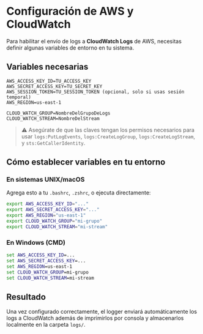 # Configuración de AWS y CloudWatch

Para habilitar el envío de logs a **CloudWatch Logs** de AWS, necesitas definir algunas variables de entorno en tu sistema.

## Variables necesarias

```env
AWS_ACCESS_KEY_ID=TU_ACCESS_KEY
AWS_SECRET_ACCESS_KEY=TU_SECRET_KEY
AWS_SESSION_TOKEN=TU_SESSION_TOKEN (opcional, solo si usas sesión temporal)
AWS_REGION=us-east-1

CLOUD_WATCH_GROUP=NombreDelGrupoDeLogs
CLOUD_WATCH_STREAM=NombreDelStream
```

> ⚠️ Asegúrate de que las claves tengan los permisos necesarios para usar `logs:PutLogEvents`, `logs:CreateLogGroup`, `logs:CreateLogStream`, y `sts:GetCallerIdentity`.

## Cómo establecer variables en tu entorno

### En sistemas UNIX/macOS

Agrega esto a tu `.bashrc`, `.zshrc`, o ejecuta directamente:

```bash
export AWS_ACCESS_KEY_ID="..."
export AWS_SECRET_ACCESS_KEY="..."
export AWS_REGION="us-east-1"
export CLOUD_WATCH_GROUP="mi-grupo"
export CLOUD_WATCH_STREAM="mi-stream"
```

### En Windows (CMD)

```cmd
set AWS_ACCESS_KEY_ID=...
set AWS_SECRET_ACCESS_KEY=...
set AWS_REGION=us-east-1
set CLOUD_WATCH_GROUP=mi-grupo
set CLOUD_WATCH_STREAM=mi-stream
```

## Resultado

Una vez configurado correctamente, el logger enviará automáticamente los logs a CloudWatch además de imprimirlos por consola y almacenarlos localmente en la carpeta `logs/`.